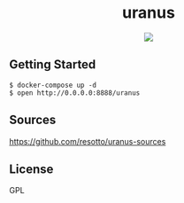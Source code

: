 <h1 align="center">uranus</h1>

<p align="center">
  <img src="https://raw.github.com/wiki/resotto/uranus/gif/uranus_memo.mov.gif">
</p>

## Getting Started
```
$ docker-compose up -d
$ open http://0.0.0.0:8888/uranus
```

## Sources
https://github.com/resotto/uranus-sources

## License
GPL



